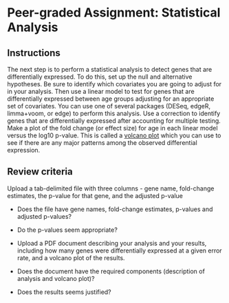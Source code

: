 # Peer-graded Assignment: Statistical Analysis

## Instructions
The next step is to perform a statistical analysis to detect genes that are differentially expressed. 
To do this, set up the null and alternative hypotheses. Be sure to identify which covariates you are going to adjust for in your analysis. 
Then use a linear model to test for genes that are differentially expressed between age groups adjusting for an appropriate set of covariates. 
You can use one of several packages (DESeq, edgeR, limma+voom, or edge) to perform this analysis. 
Use a correction to identify genes that are differentially expressed after accounting for multiple testing. 
Make a plot of the fold change (or effect size) for age in each linear model versus the log10 p-value. 
This is called a [volcano plot](https://www.r-bloggers.com/2014/05/using-volcano-plots-in-r-to-visualize-microarray-and-rna-seq-results/) which you can use to see if there are any major patterns among the observed differential expression.

## Review criteria
Upload a tab-delimited file with three columns - gene name, fold-change estimates, the p-value for that gene, and the adjusted p-value

* Does the file have gene names, fold-change estimates,  p-values and adjusted p-values?
* Do the p-values seem appropriate?
* Upload a PDF document describing your analysis and your results, including how many genes were differentially expressed at a given error rate, and a volcano plot of the results.

* Does the document have the required components (description of analysis and volcano plot)?
* Does the results seems justified?
